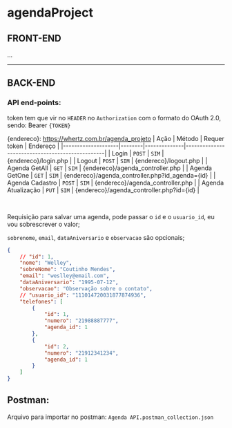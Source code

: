 # agendaProject
## FRONT-END
...

---
## BACK-END
### API end-points:
token tem que vir no `HEADER` no `Authorization` com o formato do OAuth 2.0, sendo: Bearer `{TOKEN}`


{endereco}: https://whertz.com.br/agenda_projeto
|     Ação           | Método | Requer token | Endereço                                        |
|--------------------|--------|--------------|-------------------------------------------------|
| Login              | `POST` | `SIM`        | {endereco}/login.php                            |
| Logout             | `POST` | `SIM`        | {endereco}/logout.php                           |
| Agenda GetAll      | `GET`  | `SIM`        | {endereco}/agenda_controller.php                |
| Agenda GetOne      | `GET`  | `SIM`        | {endereco}/agenda_controller.php?id_agenda={id} |
| Agenda Cadastro    | `POST` | `SIM`        | {endereco}/agenda_controller.php                |
| Agenda Atualização | `PUT`  | `SIM`        | {endereco}/agenda_controller.php?id={id}        |

<br/>

Requisição para salvar uma agenda, pode passar o `id` e o `usuario_id`, eu vou sobrescrever o valor;

`sobrenome`, `email`, `dataAniversario` e `observacao` são opcionais;
```JSON 
{
    // "id": 1,
    "nome": "Welley",
    "sobreNome": "Coutinho Mendes",
    "email": "weslley@email.com",
    "dataAniversario": "1995-07-12",
    "observacao": "Observação sobre o contato",
    // "usuario_id": "111014720031877874936",
    "telefones": [
        {
            "id": 1,
            "numero": "21988887777",
            "agenda_id": 1
        },
        {
            "id": 2,
            "numero": "21912341234",
            "agenda_id": 1
        }
    ]
}
```

## Postman: 
Arquivo para importar no postman: `Agenda API.postman_collection.json` 